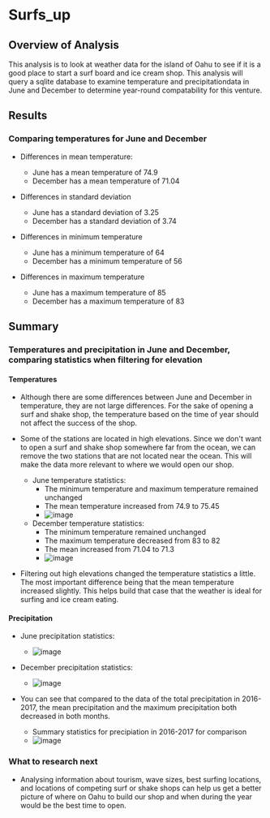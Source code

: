 # Surfs_up
## Overview of Analysis
This analysis is to look at weather data for the island of Oahu to see if it is a good place to start a surf board and ice cream shop. This analysis will query a sqlite database to examine temperature and precipitationdata in June and December to determine year-round compatability for this venture.
## Results
### Comparing temperatures for June and December

- Differences in mean temperature:
  - June has a mean temperature of 74.9 
  - December has a mean temperature of 71.04
  
- Differences in standard deviation
  - June has a standard deviation of 3.25
  - December has a standard deviation of 3.74
  
- Differences in minimum temperature
  - June has a minimum temperature of 64
  - December has a minimum temperature of 56
  
- Differences in maximum temperature
  - June has a maximum temperature of 85
  - December has a maximum temperature of 83
  
## Summary
### Temperatures and precipitation in June and December, comparing statistics when filtering for elevation

#### Temperatures
- Although there are some differences between June and December in temperature, they are not large differences. For the sake of opening a surf and shake shop, the temperature based on the time of year should not affect the success of the shop.

- Some of the stations are located in high elevations. Since we don't want to open a surf and shake shop somewhere far from the ocean, we can remove the two stations that are not located near the ocean. This will make the data more relevant to where we would open our shop.
  - June temperature statistics:
    - The minimum temperature and maximum temperature remained unchanged
    - The mean temperature increased from 74.9 to 75.45
    - ![image](https://user-images.githubusercontent.com/102273449/176588300-1e1adf37-b353-470c-b6b8-8497dbff1736.png)
  - December temperature statistics:
    - The minimum temperature remained unchanged
    - The maximum temperature decreased from 83 to 82
    - The mean increased from 71.04 to 71.3 
    - ![image](https://user-images.githubusercontent.com/102273449/176588360-4617858f-d9aa-4d17-ba92-b1934d9fa4bc.png)
- Filtering out high elevations changed the temperature statistics a little. The most important difference being that the mean temperature increased slightly. This helps build that case that the weather is ideal for surfing and ice cream eating.

#### Precipitation
  - June precipitation statistics:
    - ![image](https://user-images.githubusercontent.com/102273449/176589736-867dda71-b21d-4445-8cca-e2563bb7db56.png)
 
  - December precipitation statistics:
    - ![image](https://user-images.githubusercontent.com/102273449/176589782-e5f1d70a-c74d-4797-b908-bd5107d3cdaa.png)
- You can see that compared to the data of the total precipitation in 2016-2017, the mean precipitation and the maximum precipitation both decreased in both months. 
  - Summary statistics for precipiation in 2016-2017 for comparison
  - ![image](https://user-images.githubusercontent.com/102273449/176590193-515e3140-1e3b-4706-b000-4c322f0d2d19.png)


### What to research next
- Analysing information about tourism, wave sizes, best surfing locations, and locations of competing surf or shake shops can help us get a better picture of where on Oahu to build our shop and when during the year would be the best time to open.


